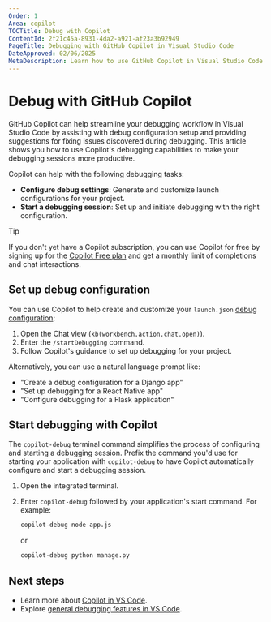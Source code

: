 ```yaml
---
Order: 1
Area: copilot
TOCTitle: Debug with Copilot
ContentId: 2f21c45a-8931-4da2-a921-af23a3b92949
PageTitle: Debugging with GitHub Copilot in Visual Studio Code
DateApproved: 02/06/2025
MetaDescription: Learn how to use GitHub Copilot in Visual Studio Code to set up debugging configurations and fix issues during debugging.
---
```


# Debug with GitHub Copilot

GitHub Copilot can help streamline your debugging workflow in Visual Studio Code by assisting with debug configuration setup and providing suggestions for fixing issues discovered during debugging. This article shows you how to use Copilot's debugging capabilities to make your debugging sessions more productive.

Copilot can help with the following debugging tasks:

* **Configure debug settings**: Generate and customize launch configurations for your project.
* **Start a debugging session**: Set up and initiate debugging with the right configuration.

> [!TIP]
> If you don't yet have a Copilot subscription, you can use Copilot for free by signing up for the [Copilot Free plan](https://github.com/github-copilot/signup) and get a monthly limit of completions and chat interactions.

## Set up debug configuration

You can use Copilot to help create and customize your `launch.json` [debug configuration](/docs/editor/debugging.md#launch-configurations):

1. Open the Chat view (`kb(workbench.action.chat.open)`).
1. Enter the `/startDebugging` command.
1. Follow Copilot's guidance to set up debugging for your project.

Alternatively, you can use a natural language prompt like:

* "Create a debug configuration for a Django app"
* "Set up debugging for a React Native app"
* "Configure debugging for a Flask application"

## Start debugging with Copilot

The `copilot-debug` terminal command simplifies the process of configuring and starting a debugging session. Prefix the command you'd use for starting your application with `copilot-debug` to have Copilot automatically configure and start a debugging session.

1. Open the integrated terminal.

1. Enter `copilot-debug` followed by your application's start command. For example:

    ```bash
    copilot-debug node app.js
    ```

    or

    ```bash
    copilot-debug python manage.py
    ```

## Next steps

* Learn more about [Copilot in VS Code](/docs/copilot/overview.md).
* Explore [general debugging features in VS Code](/docs/editor/debugging.md).
